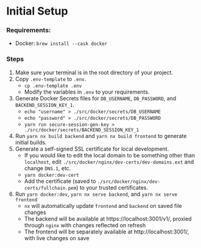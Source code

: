 # Initial Setup

### Requirements:

-   Docker: `brew install --cask docker`

### Steps

1. Make sure your terminal is in the root directory of your project.
2. Copy `.env-template` to `.env`.
    - `cp .env-template .env`
    - Modify the variables in `.env` to your requirements.
3. Generate Docker Secrets files for `DB_USERNAME`, `DB_PASSWORD`, and `BACKEND_SESSION_KEY_1`.
    - `echo "username" > ./src/docker/secrets/DB_USERNAME`
    - `echo "password" > ./src/docker/secrets/DB_PASSWORD`
    - `yarn run secure-session-gen-key > ./src/docker/secrets/BACKEND_SESSION_KEY_1`
4. Run `yarn nx build backend` and `yarn nx build frontend` to generate initial builds.
5. Generate a self-signed SSL certificate for local development.
    - If you would like to edit the local domain to be something other than `localhost`, edit `./src/docker/nginx/dev-certs/dev-domains.ext` and change `DNS.1`, etc.
    - `yarn docker:dev-cert`
    - Add the certificate (saved to `./src/docker/nginx/dev-certs/fullchain.pem`) to your trusted certificates.
6. Run `yarn docker:dev`, `yarn nx serve backend`, and `yarn nx serve frontend`
    - `nx` will automatically update `frontend` and `backend` on saved file changes
    - The backend will be available at https://localhost:3001/v1/, proxied through `nginx` with changes reflected on refresh
    - The frontend will be separately available at http://localhost:3001/, with live changes on save
